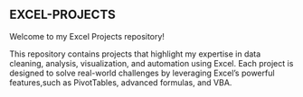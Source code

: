 ## EXCEL-PROJECTS
Welcome to my Excel Projects repository!

This repository contains projects that highlight my expertise in data cleaning, analysis, visualization, and automation using Excel. Each project is designed to solve real-world challenges by leveraging Excel’s powerful features,such as PivotTables, advanced formulas, and VBA.
